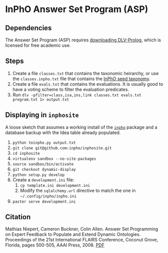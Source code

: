 # InPhO Answer Set Program (ASP)

## Dependencies
The Answer Set Program (ASP) requires [downloading DLV-Prolog](http://www.dlvsystem.com/dlv/), which is licensed for free academic use.

## Steps
1.  Create a file `classes.txt` that contains the taxonomic heirarchy, or use the `classes.inpho.txt` file that contains the [InPhO seed taxonomy](http://inpho.cogs.indiana.edu/taxonomy).
2.  Create a file `evals.txt` that contains the evaluations. It is usually good to have a voting scheme to filter the evaluation predicates.
3.  Run `dlv -pfilter=class,isa,ins,link classes.txt evals.txt program.txt 1> output.txt`

## Displaying in `inphosite`
A loose sketch that assumes a working install of the [`inpho`](http://github.com/inpho/inpho) package and a database backup with the Idea table already populated.

1.  `python toinpho.py output.txt`
2.  `git clone git@github.com:inpho/inphosite.git`
3.  `cd inphosite`
4.  `virtualenv sandbox --no-site-packages`
5.  `source sandbox/bin/activate`
6.  `git checkout dynamic-display`
7.  `python setup.py develop`
8.  Create a `development.ini` file:
    1.  `cp template.ini development.ini`
    2.  Modify the `sqlalchemy.url` directive to match the one in `~/.config/inpho/inpho.ini`
9.  `paster serve development.ini`

## Citation

Mathias Niepert, Cameron Buckner, Colin Allen. Answer Set Programming on Expert Feedback to Populate and Extend Dynamic Ontologies. Proceedings of the 21st International FLAIRS Conference, Coconut Grove, Florida, pages 500-505, AAAI Press, 2008. [PDF](https://inpho.cogs.indiana.edu/papers/2008-InPhO-flairs.pdf)
